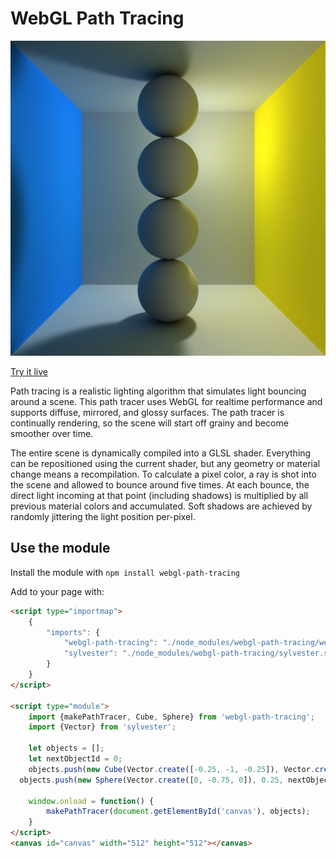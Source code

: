 # WebGL Path Tracing

![Screenshot](image.png)

[Try it live](https://webgl-path-tracing.steren.fr)

Path tracing is a realistic lighting algorithm that simulates light bouncing around a scene. This path tracer uses WebGL for realtime performance and supports diffuse, mirrored, and glossy surfaces. The path tracer is continually rendering, so the scene will start off grainy and become smoother over time.

The entire scene is dynamically compiled into a GLSL shader. Everything can be repositioned using the current shader, but any geometry or material change means a recompilation. To calculate a pixel color, a ray is shot into the scene and allowed to bounce around five times. At each bounce, the direct light incoming at that point (including shadows) is multiplied by all previous material colors and accumulated. Soft shadows are achieved by randomly jittering the light position per-pixel.

## Use the module

Install the module with `npm install webgl-path-tracing`

Add to your page with:

```html
<script type="importmap">
	{
		"imports": {
			"webgl-path-tracing": "./node_modules/webgl-path-tracing/webgl-path-tracing.js",
			"sylvester": "./node_modules/webgl-path-tracing/sylvester.src.js"
		}
	}
</script>

<script type="module">
	import {makePathTracer, Cube, Sphere} from 'webgl-path-tracing';
	import {Vector} from 'sylvester';

	let objects = [];
	let nextObjectId = 0;
	objects.push(new Cube(Vector.create([-0.25, -1, -0.25]), Vector.create([0.25, -0.75, 0.25]), nextObjectId++));
  objects.push(new Sphere(Vector.create([0, -0.75, 0]), 0.25, nextObjectId++)); 

	window.onload = function() {
		makePathTracer(document.getElementById('canvas'), objects);
	}
</script>
<canvas id="canvas" width="512" height="512"></canvas>
```
